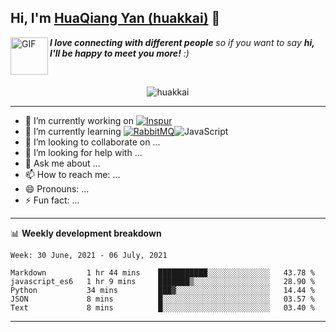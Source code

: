 ## Hi, I'm <a href="https://github.com/huakkai" target="_blank">HuaQiang Yan (huakkai)</a> 👋

<img align="left" alt="GIF" src="https://media.giphy.com/media/LnQjpWaON8nhr21vNW/giphy.gif" width="60" title="Say HI"> <em><b>I love connecting with different people</b> so if you want to say <b>hi, I'll be happy to meet you more!</b> :)</em>

<!--
**huakkai/huakkai** is a ✨ _special_ ✨ repository because its `README.md` (this file) appears on your GitHub profile.

Here are some ideas to get you started:
-->

<br>

<p align="center">
    <img src="https://github-readme-stats.vercel.app/api?username=huakkai&show_icons=true&theme=radical" alt="huakkai" />
</p>

-------

- 🔭 I’m currently working on <a href="https://www.inspur.com"><img alt="Inspur" src="https://img.shields.io/badge/-Inspur-brightgreen" /></a>
- 🌱 I’m currently learning <a href="https://www.rabbitmq.com/"><img alt="RabbitMQ" src="https://img.shields.io/badge/-RabbitMQ-green" /></a><img alt="JavaScript" src="https://img.shields.io/badge/-JavaScript-ff69b4" />
- 👯 I’m looking to collaborate on ...
- 🤔 I’m looking for help with ...
- 💬 Ask me about ...
- 📫 How to reach me: ...
- 😄 Pronouns: ...
- ⚡ Fun fact: ...

-------

📊 **Weekly development breakdown**
<!--START_SECTION:waka-->
```text
Week: 30 June, 2021 - 06 July, 2021

Markdown         1 hr 44 mins    ███████████░░░░░░░░░░░░░░   43.78 % 
javascript_es6   1 hr 9 mins     ███████▒░░░░░░░░░░░░░░░░░   28.90 % 
Python           34 mins         ███▓░░░░░░░░░░░░░░░░░░░░░   14.44 % 
JSON             8 mins          █░░░░░░░░░░░░░░░░░░░░░░░░   03.57 % 
Text             8 mins          █░░░░░░░░░░░░░░░░░░░░░░░░   03.40 % 
```
<!--END_SECTION:waka-->

-------
